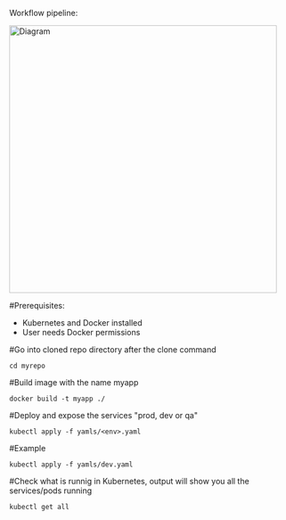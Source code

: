 Workflow pipeline:


<img width="480" alt="Diagram" src="https://user-images.githubusercontent.com/47504700/109980536-a2ffb280-7cc5-11eb-9b4a-61dd1a673a51.png">



#Prerequisites: 
- Kubernetes and Docker installed
- User needs Docker permissions

#Go into cloned repo directory after the clone command
```
cd myrepo
```

#Build image with the name myapp
```
docker build -t myapp ./
```

#Deploy and expose the services "prod, dev or qa"
```
kubectl apply -f yamls/<env>.yaml
```

#Example
```
kubectl apply -f yamls/dev.yaml
```

#Check what is runnig in Kubernetes, output will show you all the services/pods running
```
kubectl get all
```
